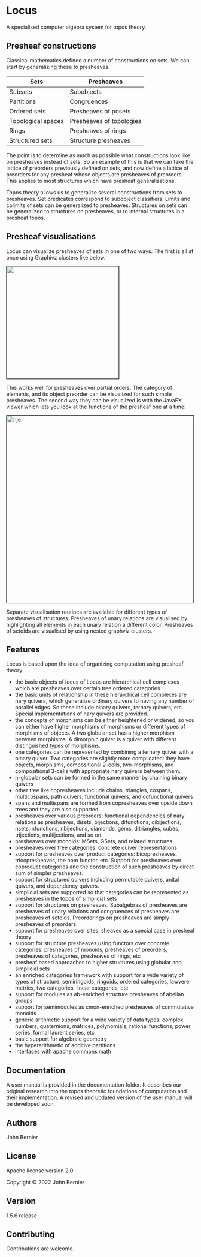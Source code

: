 # Locus
A specialised computer algebra system for topos theory.

## Presheaf constructions
Classical mathematics defined a number of constructions on sets. We can start by generalizing these to presheaves.

| Sets               | Presheaves               |
|--------------------|--------------------------|
| Subsets            | Subobjects               |
| Partitions         | Congruences              |
| Ordered sets       | Presheaves of posets     |
| Topological spaces | Presheaves of topologies |
| Rings              | Presheaves of rings      |
| Structured sets    | Structure presheaves     |

The point is to determine as much as possible what constructions look like on presheaves instead of sets. So an example of this is that we can take the lattice of preorders previously defined on sets, and now define a lattice of preorders for any presheaf whose objects are presheaves of preorders. This applies to most structures which have presheaf generalisations.

Topos theory allows us to generalize several constructions from sets to presheaves. Set predicates correspond to subobject classifiers. Limits and colimits of sets can be generalized to presheaves. Structures on sets can be generalized to structures on presheaves, or to internal structures in a presheaf topos.

## Presheaf visualisations
Locus can visualize presheaves of sets in one of two ways. The first is all at once using Graphivz clusters like below.

<img width="300" style="border:1px solid black;" src="https://i.ibb.co/gFW1y3P/triangle.png">

This works well for presheaves over partial orders. The category of elements, and its object preorder can be visualized for such simple presheaves. The second way they can be visualized is with the JavaFX viewer which lets you look at the functions of the presheaf one at a time:

<img width="500" alt="nje" style="border:1px solid black;" src="https://i.ibb.co/ygn314S/Screenshot-20220724-150704.png">

Separate visualisation routines are available for different types of presheaves of structures. Presheaves of unary relations are visualised by highlighting all elements in each unary relation a different color. Presheaves of setoids are visualised by using nested graphviz clusters.

## Features
Locus is based upon the idea of organizing computation using presheaf theory. 

* the basic objects of locus of Locus are hierarchical cell complexes which are presheaves over certain tree ordered categories
* the basic units of relationship in these hierarchical cell complexes are nary quivers, which generalize ordinary quivers to having any number of parallel edges. So these include binary quivers, ternary quivers, etc. Special implementations of nary quivers are provided.
* the concepts of morphisms can be either heightened or widened, so you can either have higher morphisms of morphisms or different types of morphisms of objects. A two globular set has a higher morphism between morphisms. A dimorphic quiver is a quiver with different distinguished types of morphisms.
* one categories can be represented by combining a ternary quiver with a binary quiver. Two categories are slightly more complicated: they have objects, morphisms, compositional 2-cells, two-morphisms, and compositional 3-cells with appropriate nary quivers between them.
* n-globular sets can be formed in the same manner by chaining binary quivers
* other tree like copresheaves include chains, triangles, cospans, multicospans, path quivers, functional quivers, and cofunctional quivers
* spans and multispans are formed from copresheaves over upside down trees and they are also supported.
* presheaves over various preorders: functional dependencies of nary relations as presheaves, disets, bijections, difunctions, dibijections, nsets, nfunctions, nbijections, diamonds, gems, ditriangles, cubes, trijections, multijections, and so on.
* presheaves over monoids: MSets, GSets, and related structures.
* presheaves over free categories: concrete quiver representations
* support for presheaves over product categories: bicopresheaves, tricopresheaves, the hom functor, etc. Support for presheaves over coproduct categories and the construction of such presheaves by direct sum of simpler presheaves.
* support for structured quivers including permutable quivers, unital quivers, and dependency quivers.
* simplicial sets are supported so that categories can be represented as presheaves in the topos of simplicial sets
* support for structures on presheaves. Subalgebras of presheaves are presheaves of unary relations and congruences of presheaves are presheaves of setoids. Preorderings on presheaves are simply presheaves of preorders.
* support for presheaves over sites: sheaves as a special case in presheaf theory
* support for structure presheaves using functors over concrete categories: presheaves of monoids, presheaves of preorders, presheaves of categories, presheaves of rings, etc
* presheaf based approaches to higher structures using globular and simplicial sets
* an enriched categories framework with support for a wide variety of types of structure: semiringoids, ringoids, ordered categories, lawvere metrics, two categories, linear categories, etc.
* support for modules as ab-enriched structure presheaves of abelian groups
* support for semimodules as cmon-enriched presheaves of commutative monoids
* generic arithmetic support for a wide variety of data types: complex numbers, quaternions, matrices, polynomials, rational functions, power series, formal laurent series, etc
* basic support for algebraic geometry
* the hyperarithmetic of additive partitions
* interfaces with apache commons math

## Documentation
A user manual is provided in the documentation folder. It describes our original research into the topos theoretic foundations of computation and their implementation. A revised and updated version of the user manual will be developed soon.

## Authors
John Bernier

## License
Apache license version 2.0

Copyright © 2022 John Bernier

## Version
1.5.6 release

## Contributing
Contributions are welcome.
